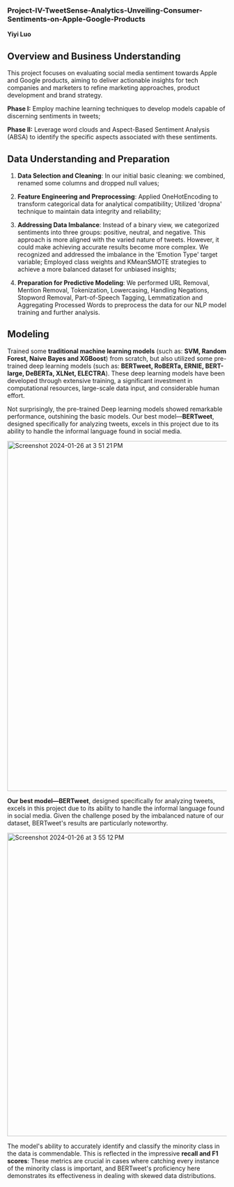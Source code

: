 ### **Project-IV-TweetSense-Analytics-Unveiling-Consumer-Sentiments-on-Apple-Google-Products**
**Yiyi Luo**

## **Overview and Business Understanding**

This project focuses on evaluating social media  sentiment towards Apple and Google products, aiming to deliver actionable insights for tech companies and marketers to refine marketing approaches, product development and brand strategy.

**Phase I:** Employ machine learning techniques to develop models capable of discerning sentiments in tweets;

**Phase II:** Leverage word clouds and Aspect-Based Sentiment Analysis (ABSA) to identify the specific aspects associated with these sentiments.


## **Data Understanding and Preparation**

1. **Data Selection and Cleaning**: In our initial basic cleaning: we combined, renamed some columns and dropped null values;

2. **Feature Engineering and Preprocessing**: Applied OneHotEncoding to transform categorical data for analytical compatibility; Utilized 'dropna' technique to maintain data integrity and reliability;

3. **Addressing Data Imbalance**: Instead of a binary view, we categorized sentiments into three groups: positive, neutral, and negative. This approach is more aligned with the varied nature of tweets. However, it could make achieving accurate results become more complex. We recognized and addressed the imbalance in the 'Emotion Type' target variable; Employed class weights and KMeanSMOTE strategies to achieve a more balanced dataset for unbiased insights;

4. **Preparation for Predictive Modeling**: We performed URL Removal, Mention Removal, Tokenization, Lowercasing, Handling Negations, Stopword Removal, Part-of-Speech Tagging, Lemmatization and Aggregating Processed Words to preprocess the data for our NLP model training and further analysis.


## **Modeling**
Trained some **traditional machine learning models** (such as: **SVM, Random Forest, Naive Bayes and XGBoost**) from scratch, but also utilized some pre-trained deep learning models (such as: **BERTweet, RoBERTa, ERNIE, BERT-large, DeBERTa, XLNet, ELECTRA**). These deep learning models have been developed through extensive training, a significant investment in computational resources, large-scale data input, and considerable human effort. 

Not surprisingly, the pre-trained Deep learning models showed remarkable performance, outshining the basic models. Our best model—**BERTweet**, designed specifically for analyzing tweets, excels in this project due to its ability to handle the informal language found in social media.

<img width="804" alt="Screenshot 2024-01-26 at 3 51 21 PM" src="https://github.com/Yiyi-Luo/Project-IV-TweetSense-Analytics-Unveiling-Consumer-Sentiments-on-Apple-Google-Products/assets/149438809/71512dbe-fde3-4f48-8235-f614e4a244a5">

**Our best model—BERTweet**, designed specifically for analyzing tweets, excels in this project due to its ability to handle the informal language found in social media. Given the challenge posed by the imbalanced nature of our dataset, BERTweet's results are particularly noteworthy. 

<img width="697" alt="Screenshot 2024-01-26 at 3 55 12 PM" src="https://github.com/Yiyi-Luo/Project-IV-TweetSense-Analytics-Unveiling-Consumer-Sentiments-on-Apple-Google-Products/assets/149438809/2da14a5a-2e74-4adb-a388-0295535200e8">

The model's ability to accurately identify and classify the minority class in the data is commendable. This is reflected in the impressive **recall and F1 scores**: These metrics are crucial in cases where catching every instance of the minority class is important, and BERTweet's proficiency here demonstrates its effectiveness in dealing with skewed data distributions.





